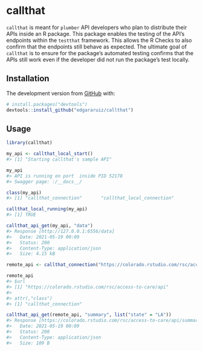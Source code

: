 
<!-- README.md is generated from README.Rmd. Please edit that file -->

# callthat

<!-- badges: start -->
<!-- badges: end -->

`callthat` is meant for `plumber` API developers who plan to distribute
their APIs inside an R package. This package enables the testing of the
API’s endpoints within the `testthat` framework. This allows the R
Checks to also confirm that the endpoints still behave as expected. The
ultimate goal of `callthat` is to ensure for the package’s automated
testing confirms that the APIs still work even if the developer did not
run the package’s test locally.

## Installation

The development version from [GitHub](https://github.com/) with:

``` r
# install.packages("devtools")
devtools::install_github("edgararuiz/callthat")
```

## Usage

``` r
library(callthat)

my_api <- callthat_local_start()
#> [1] "Starting callthat's sample API"

my_api
#> API is running on port  inside PID 52178
#> Swagger page: :/__docs__/

class(my_api)
#> [1] "callthat_connection"       "callthat_local_connection"

callthat_local_running(my_api)
#> [1] TRUE

callthat_api_get(my_api, "data")
#> Response [http://127.0.0.1:6556/data]
#>   Date: 2021-05-19 00:09
#>   Status: 200
#>   Content-Type: application/json
#>   Size: 4.15 kB

remote_api <- callthat_connection("https://colorado.rstudio.com/rsc/access-to-care/api")

remote_api
#> $url
#> [1] "https://colorado.rstudio.com/rsc/access-to-care/api"
#> 
#> attr(,"class")
#> [1] "callthat_connection"

callthat_api_get(remote_api, "summary", list("state" = "LA"))
#> Response [https://colorado.rstudio.com/rsc/access-to-care/api/summary?state=LA]
#>   Date: 2021-05-19 00:09
#>   Status: 200
#>   Content-Type: application/json
#>   Size: 109 B
```
